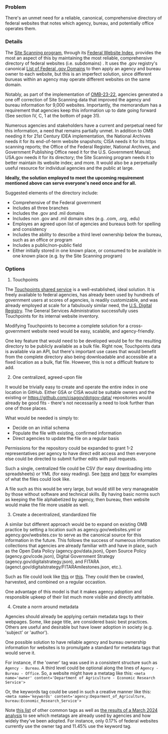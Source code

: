 

### Problem

There's an unmet need for a reliable, canonical, comprehensive directory of federal websites that notes which agency, bureau, and potentially office operates them.  

### Details 

The [Site Scanning program](https://digital.gov/site-scanning), through its [Federal Website Index](https://github.com/GSA/federal-website-index), provides the most an aspect of this by maintaining the most reliable, comprehensive directory of federal websites (i.e. subdomains) .  It uses the .gov registry's canonical [List of  Federal .gov Domains](https://github.com/cisagov/dotgov-data/blob/main/current-federal.csv) to then apply an agency and bureau owner to each website, but this is an imperfect solution, since different burueas within an agency may operate different websites on the same domain.  

Notably, as part of the implementation of [OMB-23-22](https://www.whitehouse.gov/wp-content/uploads/2023/09/M-23-22-Delivering-a-Digital-First-Public-Experience.pdf), agencies generated a one off correction of Site Scanning data that improved the agency and bureau information for 9,000 websites.  Importantly, the memorandum has a requirement that agencies keep this information up to date going forward (See section IV, C, 1 at the bottom of page 31).  

Numerous agencies and stakeholders have a current and perpetual need for this information, a need that remains partially unmet.  In addition to OMB needing it for 21st Century IDEA implementation, the National Archives needs it for its end-of-term website snapshots; CISA needs it for its https scanning reports; the Office of the Federal Register, National Archives, and Government Publishing Office need it for the U.S. Government Manual; USA.gov needs it for its directory; the Site Scanning program needs it to better maintain its website index; and more. It would also be a perpetually useful resource for individual agencies and the public at large.  

**Ideally, the solution employed to meet the upcoming requirement mentioned above can serve everyone's need once and for all.**  

Suggested elements of the directory include: 
- Comprehensive of the Federal government
- Includes all three branches
- Includes the .gov and .mil domains
- Includes non .gov and .mil domain sites (e.g. .com, .org, .edu)
- Employes an agreed upon list of agencies and bureaus both for spelling and consistency
- Includes the ability to describe a third level ownership below the bureau, such as an office or program
- Includes a public/non-public field
- Either initially stored in one known place, or consumed to be available in one known place (e.g. by the Site Scanning program)


### Options 

1) Touchpoints

The [Touchpoints shared service](https://touchpoints.app.cloud.gov/index) is a well-established, ideal solution.  It is freely available to federal agencies, has already been used by hundreds of government users at scores of agencies, is readily customizable, and was already employed at scale for a fabulously similar need, the [U.S. Digital Registry](https://digital.gov/services/u-s-digital-registry/).  The General Services Administration successfully uses Touchpoints for its internal website inventory.  

Modifying Touchpoints to become a complete solution for a cross-government website need would be easy, scalable, and agency-friendly.  

One key feature that would need to be developed would be for the resulting directory to be publicly available as a bulk file.  Right now, Touchpoints data is available via an API, but there's important use cases that would benefit from the complete directory also being downloadable and accessible at a fixed location as a bulk, flat file.  However, this is not a difficult feature to add.  

2) One centralized, agreed-upon file

It would be trivially easy to create and operate the entire index in one location in GitHub.  Either GSA or CISA would be suitable owners and the existing  or https://github.com/cisagov/dotgov-data/ repositories would already be good fits - there's not necessarily a need to look further than one of those places.  

What would be needed is simply to:
- Decide on an initial schema
- Populate the file with existing, confirmed information
- Direct agencies to update the file on a regular basis

Permissions for the repository could be expanded to grant 1-2 representatives per agency to have direct edit access and then everyone else could be directed to submit further edits with pull requests.  

Such a single, centralized file could be CSV (for easy downloading into spreadsheets) or YML (for easy reading).  See [here](https://github.com/GSA/site-scanning-documentation/blob/main/about/project-management/prototypes/federal_websites.csv) and [here](https://github.com/GSA/site-scanning-documentation/blob/main/about/project-management/prototypes/federal-websites.yml) for examples of what the files could look like.  

A file such as this would be very large, but would still be very manageable by those without software and technical skills.  By having basic norms such as keeping the file alphabetized by agency, then bureau, then website would make the file more usable as well.  

3) Create a decentralized, standardized file

A similar but different approach would be to expand on existing OMB practice by setting a location such as agency.gov/websites.yml or agency.gov/websites.csv to serve as the canonical source for this information in the future.  This follows the success of numerous information collections that agencies are already familiar with and have in place, such as the Open Data Policy (agency.gov/data.json), Open Source Policy (agency.gov/code.json), Digital Government Strategy (agency.gov/digitalstrategy.json), and FITARA (agenct.gov/digitalstrategy/FITARAmilestones.json, etc.).  

Such as file could look like [this](https://github.com/GSA/site-scanning-documentation/blob/main/about/project-management/prototypes/agency_websites.csv) or [this](https://github.com/GSA/site-scanning-documentation/blob/main/about/project-management/prototypes/agency_websites.yml).  They could then be crawled, harvested, and combined on a regular occastion.  

One advantage of this model is that it makes agency adoption and responsible upkeep of their list much more visible and directly attritable.   

4) Create a norm around metadata

Agencies should already be applying certain metadata tags to their webpages.  Some, like page title, are considered basic best practices.  Others are useful and desirable but have lower adoption in society (e.g. 'subject' or 'author').  

One possible solution to have reliable agency and bureau ownership information for websites is to promulgate a standard for metadata tags that would serve it.  

For instance, if the 'owner' tag was used in a consistent structure such as `Agency - Bureau`.  A third level could be optional along the lines of `Agency - Bureau - Office`.  So, a website might have a metatag like this: `<meta name='owner' content='Department of Agriculture - Economic Research Service'>`

Or, the keywords tag could be used in such a creative manner like this:  `<meta name='keywords' content='agency:Deparment_of_Agriculture, bureau:Economic_Research_Service'>`

Note [this list](https://gist.github.com/whitingx/3840905) of other common tags as well as [the results of a March 2024 analysis](https://github.com/GSA/site-scanning/issues/869#issuecomment-2009879132) to see which metatags are already used by agencies and how widely they've been adopted.  For instance, only 0.17% of federal websites currently use the owner tag and 11.45% use the keyword tag.  

